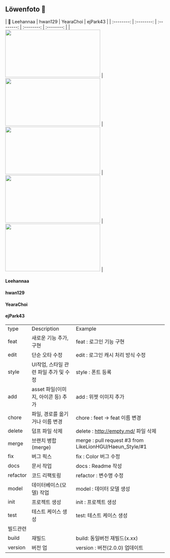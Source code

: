 ## Löwenfoto 🦁

|   Leehannaa   |     hwan129     |   YearaChoi   |   ejPark43  |
|   :--------:   |    :--------:    |    :--------:  |    :--------:   |   :--------:  |
|   <a href="https://github.com/LeeHannaa"><img src="" width="300" height="150"></a>  |  <a href="https://github.com/hwan129"><img src="" width="300" height="150"></a>    | <a href="https://www.notion.so/37942b37e5414b06a578e99a44052ea4?pvs=4"><img src="" width="300" height="150"></a>         | <a href="https://github.com/YearaChoi"><img src="" width="300" height="150"></a>        | <a href="https://github.com/ejPark43"><img src="" width="300" height="150"></a>        |


#### Leehannaa

#### hwan129

#### YearaChoi

#### ejPark43

|          |                                       |                                                         |
| -------- | ------------------------------------- | ------------------------------------------------------- |
| type     | Description                           | Example                                                 |
| feat     | 새로운 기능 추가, 구현                | feat : 로그인 기능 구현                                 |
| edit     | 단순 오타 수정                        | edit : 로그인 캐시 처리 방식 수정                       |
| style    | UI작업, 스타일 관련 파일 추가 및 수정 | style : 폰트 등록                                       |
| add      | asset 파일(이미지, 아이콘 등) 추가    | add : 위젯 이미지 추가                                  |
| chore    | 파일, 경로를 옮기거나 이름 변경       | chore : feet -> feat 이름 변경                          |
| delete   | 덤프 파일 삭제                        | delete : http://empty.md/ 파일 삭제                     |
| merge    | 브랜치 병합(merge)                    | merge : pull request #3 from LikeLionHGU/Haeun_Style/#1 |
| fix      | 버그 픽스                             | fix : Color 버그 수정                                   |
| docs     | 문서 작업                             | docs : Readme 작성                                      |
| refactor | 코드 리팩토링                         | refactor : 변수명 수정                                  |
| model    | 데이터베이스(모델) 작업               | model : 데이터 모델 생성                                |
| init     | 프로젝트 생성                         | init : 프로젝트 생성                                    |
| test     | 테스트 케이스 생성                    | test: 테스트 케이스 생성                                |
| 빌드관련 |                                       |                                                         |
| build    | 재빌드                                | build: 동일버전 재빌드(x.xx)                            |
| version  | 버전 업                               | version : 버전(2.0.0) 업데이트                          |
